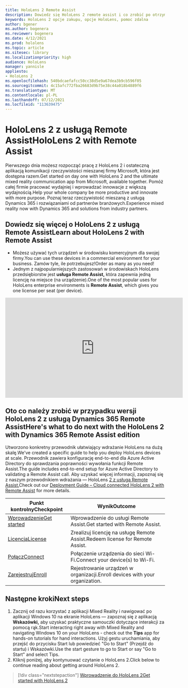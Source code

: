 ```yaml
---
title: HoloLens 2 Remote Assist
description: Dowiedz się HoloLens 2 remote assist i co zrobić po otrzymaniu własnej.
keywords: HoloLens 2 opcje zakupu, opcje HoloLens, pomoc zdalna
author: bgener
ms.author: bogenera
ms.reviewer: bogenera
ms.date: 4/12/2021
ms.prod: hololens
ms.topic: article
ms.sitesec: library
ms.localizationpriority: high
audience: HoloLens
manager: yannisle
appliesto:
- HoloLens 2
ms.openlocfilehash: 540bdcaefafcc50cc38d5e9a67dea3b9cb596f05
ms.sourcegitcommit: 4c15afc772fba26683d9b75e38c44a018b4889f6
ms.translationtype: MT
ms.contentlocale: pl-PL
ms.lasthandoff: 07/12/2021
ms.locfileid: "113639475"
---
```

# <a name="hololens-2-with-remote-assist"></a><span data-ttu-id="2d2ea-104">HoloLens 2 z usługą Remote Assist</span><span class="sxs-lookup"><span data-stu-id="2d2ea-104">HoloLens 2 with Remote Assist</span></span>

<span data-ttu-id="2d2ea-105">Pierwszego dnia możesz rozpocząć pracę z HoloLens 2 i ostateczną aplikacją komunikacji rzeczywistości mieszanej firmy Microsoft, która jest dostępna razem.</span><span class="sxs-lookup"><span data-stu-id="2d2ea-105">Get started on day one with HoloLens 2 and the ultimate mixed reality communication app from Microsoft, available together.</span></span> <span data-ttu-id="2d2ea-106">Pomóż całej firmie pracować wydajniej i wprowadzać innowacje z większą wydajnością.</span><span class="sxs-lookup"><span data-stu-id="2d2ea-106">Help your whole company be more productive and innovate with more purpose.</span></span> <span data-ttu-id="2d2ea-107">Poznaj teraz rzeczywistość mieszaną z usługą Dynamics 365 i rozwiązaniami od partnerów branżowych.</span><span class="sxs-lookup"><span data-stu-id="2d2ea-107">Experience mixed reality now with Dynamics 365 and solutions from industry partners.</span></span>

## <a name="learn-about-hololens-2-with-remote-assist"></a><span data-ttu-id="2d2ea-108">Dowiedz się więcej o HoloLens 2 z usługą Remote Assist</span><span class="sxs-lookup"><span data-stu-id="2d2ea-108">Learn about HoloLens 2 with Remote Assist</span></span>
- <span data-ttu-id="2d2ea-109">Możesz używać tych urządzeń w środowisku komercyjnym dla swojej firmy.</span><span class="sxs-lookup"><span data-stu-id="2d2ea-109">You can use these devices in a commercial environment for your business.</span></span> <span data-ttu-id="2d2ea-110">Zamów tyle, ile potrzebujesz!</span><span class="sxs-lookup"><span data-stu-id="2d2ea-110">Order as many as you need!</span></span>
- <span data-ttu-id="2d2ea-111">Jednym z najpopularniejszych zastosowań w środowiskach HoloLens przedsiębiorstw jest **usługa Remote Assist,** która zapewnia jedną licencję na miejsce (na urządzenie).</span><span class="sxs-lookup"><span data-stu-id="2d2ea-111">One of the most popular uses for HoloLens enterprise environments is **Remote Assist**, which gives you one license per seat (per device).</span></span>

<iframe width="560" height="315" src="https://www.youtube.com/embed/d3YT8j0yYl0" frameborder="0" allow="accelerometer; autoplay; clipboard-write; encrypted-media; gyroscope; picture-in-picture" allowfullscreen></iframe>

## <a name="heres-what-to-do-next-with-the-hololens-2-with-dynamics-365-remote-assist-edition"></a><span data-ttu-id="2d2ea-112">Oto co należy zrobić w przypadku wersji HoloLens 2 z usługą Dynamics 365 Remote Assist</span><span class="sxs-lookup"><span data-stu-id="2d2ea-112">Here's what to do next with the HoloLens 2 with Dynamics 365 Remote Assist edition</span></span>

<span data-ttu-id="2d2ea-113">Utworzono konkretny przewodnik ułatwiający wdrażanie HoloLens na dużą skalę.</span><span class="sxs-lookup"><span data-stu-id="2d2ea-113">We've created a specific guide to help you deploy HoloLens devices at scale.</span></span> <span data-ttu-id="2d2ea-114">Przewodnik zawiera konfigurację end-to-end dla Azure Active Directory do sprawdzania poprawności wywołania funkcji Remote Assist.</span><span class="sxs-lookup"><span data-stu-id="2d2ea-114">The guide includes end-to-end setup for Azure Active Directory to validating a Remote Assist call.</span></span> <span data-ttu-id="2d2ea-115">Aby uzyskać więcej informacji, zapoznaj się z naszym przewodnikiem wdrażania — HoloLens [2 z usługą Remote Assist.](hololens2-cloud-connected-overview.md)</span><span class="sxs-lookup"><span data-stu-id="2d2ea-115">Check out our [Deployment Guide – Cloud connected HoloLens 2 with Remote Assist](hololens2-cloud-connected-overview.md) for more details.</span></span>

| <span data-ttu-id="2d2ea-116">Punkt kontrolny</span><span class="sxs-lookup"><span data-stu-id="2d2ea-116">Checkpoint</span></span>  | <span data-ttu-id="2d2ea-117">Wynik</span><span class="sxs-lookup"><span data-stu-id="2d2ea-117">Outcome</span></span>                                |
|-------------|----------------------------------------|
| [<span data-ttu-id="2d2ea-118">Wprowadzenie</span><span class="sxs-lookup"><span data-stu-id="2d2ea-118">Get started</span></span>](/dynamics365/mixed-reality/remote-assist/overview-hololens) | <span data-ttu-id="2d2ea-119">Wprowadzenie do usługi Remote Assist.</span><span class="sxs-lookup"><span data-stu-id="2d2ea-119">Get started with Remote Assist.</span></span>        |
| [<span data-ttu-id="2d2ea-120">Licencja</span><span class="sxs-lookup"><span data-stu-id="2d2ea-120">License</span></span>](/dynamics365/mixed-reality/remote-assist/deploy-remote-assist#add-and-assign-licenses)     | <span data-ttu-id="2d2ea-121">Zrealizuj licencję na usługę Remote Assist.</span><span class="sxs-lookup"><span data-stu-id="2d2ea-121">Redeem license for Remote Assist.</span></span>      |
| [<span data-ttu-id="2d2ea-122">Połącz</span><span class="sxs-lookup"><span data-stu-id="2d2ea-122">Connect</span></span>](/hololens/hololens-network)     | <span data-ttu-id="2d2ea-123">Połączenie urządzenia do sieci Wi-Fi.</span><span class="sxs-lookup"><span data-stu-id="2d2ea-123">Connect your device(s) to Wi-Fi.</span></span>       |
| [<span data-ttu-id="2d2ea-124">Zarejestruj</span><span class="sxs-lookup"><span data-stu-id="2d2ea-124">Enroll</span></span>](/hololens/hololens-enroll-mdm)      | <span data-ttu-id="2d2ea-125">Rejestrowanie urządzeń w organizacji.</span><span class="sxs-lookup"><span data-stu-id="2d2ea-125">Enroll devices with your organization.</span></span> |

## <a name="next-steps"></a><span data-ttu-id="2d2ea-126">Następne kroki</span><span class="sxs-lookup"><span data-stu-id="2d2ea-126">Next steps</span></span>

1. <span data-ttu-id="2d2ea-127">Zacznij od razu korzystać z aplikacji Mixed Reality i nawigować po aplikacji Windows 10 na ekranie HoloLens — zapoznaj się z aplikacją **Wskazówki,** aby uzyskać praktyczne samouczki dotyczące interakcji za pomocą rąk.</span><span class="sxs-lookup"><span data-stu-id="2d2ea-127">Start interacting right away with Mixed Reality and navigating Windows 10 on your HoloLens - check out the **Tips** app for hands-on tutorials for hand interactions.</span></span> <span data-ttu-id="2d2ea-128">Użyj gestu uruchamiania, aby przejść do przycisku Start lub powiedzieć "Go to Start" (Przejdź do startu) i Wskazówki.</span><span class="sxs-lookup"><span data-stu-id="2d2ea-128">Use the start gesture to go to Start or say "Go to Start" and select Tips.</span></span>
1. <span data-ttu-id="2d2ea-129">Kliknij poniżej, aby kontynuować czytanie o HoloLens 2.</span><span class="sxs-lookup"><span data-stu-id="2d2ea-129">Click below to continue reading about getting around HoloLens 2.</span></span>

> [!div class="nextstepaction"]
> [<span data-ttu-id="2d2ea-130">Wprowadzenie do HoloLens 2</span><span class="sxs-lookup"><span data-stu-id="2d2ea-130">Get started with HoloLens 2</span></span>](hololens2-basic-usage.md)
